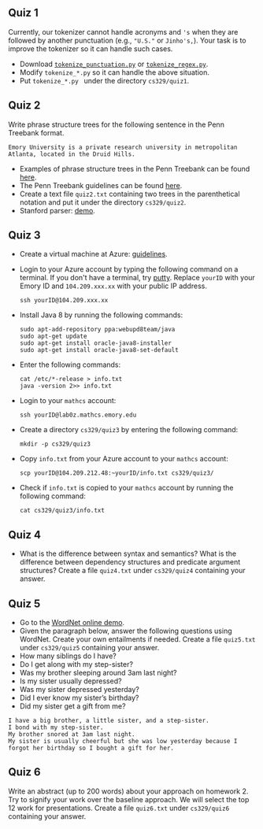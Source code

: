 ## Quiz 1

Currently, our tokenizer cannot handle acronyms and `'s` when they are followed by another punctuation (e.g., `"U.S."` or `Jinho's,`).  Your task is to improve the tokenizer so it can handle such cases.
* Download [`tokenize_punctuation.py`](../tree/master/src/tokenization/tokenize_punctuation.py) or [`tokenize_regex.py`](../tree/master/src/tokenization/tokenize_regex.py).
* Modify `tokenize_*.py` so it can handle the above situation.
* Put `tokenize_*.py ` under the directory `cs329/quiz1`.

## Quiz 2

Write phrase structure trees for the following sentence in the Penn Treebank format.
```
Emory University is a private research university in metropolitan Atlanta, located in the Druid Hills.
```
* Examples of phrase structure trees in the Penn Treebank can be found [here](../tree/master/src/phrase_structures/wsj_00.parse).
* The Penn Treebank guidelines can be found [here](http://www.sfs.uni-tuebingen.de/~dm/07/autumn/795.10/ptb-annotation-guide/root.html).
* Create a text file `quiz2.txt` containing two trees in the parenthetical notation and put it under the directory `cs329/quiz2`.
* Stanford parser: [demo](http://nlp.stanford.edu:8080/parser).

## Quiz 3

* Create a virtual machine at Azure: [guidelines](Microsoft-Azure).
* Login to your Azure account by typing the following command on a terminal. If you don't have a terminal, try [putty](http://www.chiark.greenend.org.uk/~sgtatham/putty/download.html). Replace `yourID` with your Emory ID and `104.209.xxx.xx` with your public IP address.

  ```
  ssh yourID@104.209.xxx.xx
  ```

* Install Java 8 by running the following commands:

   ```
   sudo apt-add-repository ppa:webupd8team/java
   sudo apt-get update
   sudo apt-get install oracle-java8-installer
   sudo apt-get install oracle-java8-set-default
   ```

* Enter the following commands:

   ```
   cat /etc/*-release > info.txt
   java -version 2>> info.txt
   ```

* Login to your `mathcs` account:

   ```
   ssh yourID@lab0z.mathcs.emory.edu
   ```

* Create a directory `cs329/quiz3` by entering the following command:

   ```
   mkdir -p cs329/quiz3
   ```

* Copy `info.txt` from your Azure account to your `mathcs` account:

   ```
   scp yourID@104.209.212.48:~yourID/info.txt cs329/quiz3/
   ```   

* Check if `info.txt` is copied to your `mathcs` account by running the following command:

   ```
   cat cs329/quiz3/info.txt
   ```

## Quiz 4

* What is the difference between syntax and semantics? What is the difference between dependency structures and predicate argument structures?  Create a file `quiz4.txt` under `cs329/quiz4` containing your answer.

## Quiz 5

* Go to the [WordNet online demo](http://wordnetweb.princeton.edu/perl/webwn).
* Given the paragraph below, answer the following questions using WordNet.  Create your own entailments if needed. Create a file `quiz5.txt` under `cs329/quiz5` containing your answer.
 * How many siblings do I have?
 * Do I get along with my step-sister?
 * Was my brother sleeping around 3am last night?
 * Is my sister usually depressed?
 * Was my sister depressed yesterday?
 * Did I ever know my sister’s birthday?
 * Did my sister get a gift from me?

```
I have a big brother, a little sister, and a step-sister.
I bond with my step-sister.
My brother snored at 3am last night.
My sister is usually cheerful but she was low yesterday because I forgot her birthday so I bought a gift for her.
```

## Quiz 6

Write an abstract (up to 200 words) about your approach on homework 2. Try to signify your work over the baseline approach. We will select the top 12 work for presentations. Create a file `quiz6.txt` under `cs329/quiz6` containing your answer.